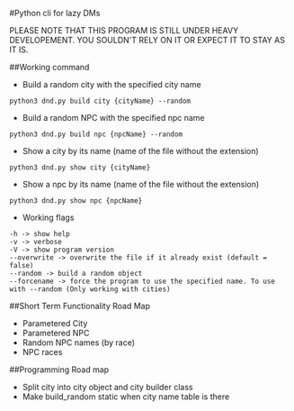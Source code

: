 
<!--<img src="https://img.shields.io/sonar/http/binarytiger.me:9000/03:dnd-cli/tech_debt.svg">-->

#Python cli for lazy DMs

PLEASE NOTE THAT THIS PROGRAM IS STILL UNDER HEAVY DEVELOPEMENT. YOU SOULDN'T RELY ON IT OR EXPECT IT TO STAY AS IT IS.

##Working command

- Build a random city with the specified city name

```shell
python3 dnd.py build city {cityName} --random
```

- Build a random NPC with the specified npc name

```shell
python3 dnd.py build npc {npcName} --random
```

- Show a city by its name (name of the file without the extension)

```shell
python3 dnd.py show city {cityName}
```

- Show a npc by its name (name of the file without the extension)

```shell
python3 dnd.py show npc {npcName}
```

- Working flags
```shell
-h -> show help
-v -> verbose
-V -> show program version
--overwrite -> overwrite the file if it already exist (default = false)
--random -> build a random object
--forcename -> force the program to use the specified name. To use with --random (Only working with cities)
```

##Short Term Functionality Road Map

- Parametered City
- Parametered NPC
- Random NPC names (by race)
- NPC races

##Programming Road map

- Split city into city object and city builder class
- Make build_random static when city name table is there